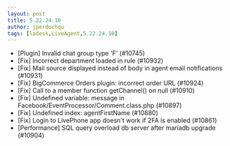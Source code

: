 ```yaml
---
layout: post
title: 5.22.24.10
author: jperdochqu
tags: [ladesk,LiveAgent,5.22.24.10]
---
```


- [Plugin] Invalid chat group type 'F' (#10745)
- [Fix] Incorrect department loaded in rule (#10932)
- [Fix] Mail source displayed instead of body in agent email notifications (#10931)
- [Fix] BigCommerce Orders plugin: incorrect order URL (#10924)
- [Fix] Call to a member function getChannel() on null (#10910)
- [Fix] Undefined variable: message in Facebook/EventProcessor/Comment.class.php (#10897)
- [Fix] Undefined index: agentFirstName (#10880)
- [Fix] Login to LivePhone app doesn't work if 2FA is enabled (#10861)
- [Performance] SQL query overload db server after mariadb upgrade (#10904)
